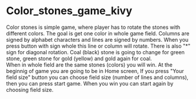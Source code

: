 # Color_stones_game_kivy

Color stones is simple game, where player has to rotate the stones with different colors. 
The goal is get one color in whole game field. Columns are signed by alphabet characters 
and lines are signed by numbers. When you press button with sign whole this line or column will rotate. 
There is also "*" sign for diagonal rotation.
Coal (black) stone is going to change for green stone, green stone for gold (yellow) 
and gold again for coal.  
When in whole field are the same stones (colors) you will win. At the beginnig of game you are 
going to be in Home screen, If you press "Your field size" button you can choose field size 
(number of lines and columns), then you can press start game. When you win you can start 
again by choosing field size.